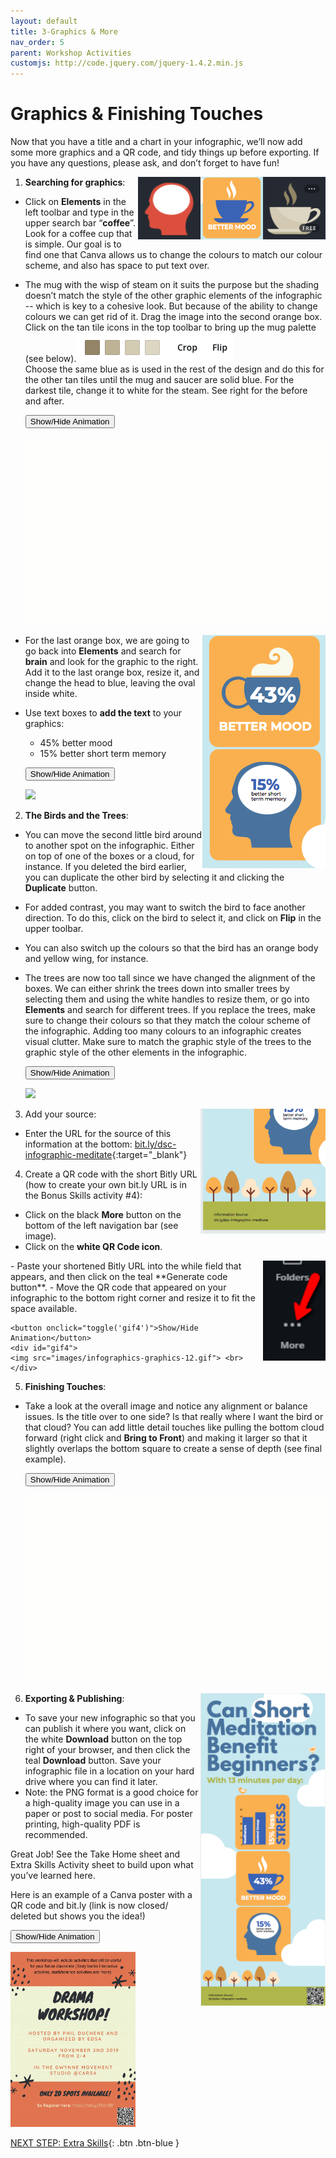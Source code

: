 ```yaml
---
layout: default
title: 3-Graphics & More
nav_order: 5
parent: Workshop Activities
customjs: http://code.jquery.com/jquery-1.4.2.min.js
---
```

# Graphics & Finishing Touches
Now that you have a title and a chart in your infographic, we’ll now add some more graphics and a QR code, and tidy things up before exporting. If you have any questions, please ask, and don’t forget to have fun!

  <img src="images//infographics-graphics-02.png" style="float:right;width:100px;height:100px;" alt="Coffee mug infographic image"><img src="images//infographics-graphics-03.png" style="float:right;width:100px;height:100px;" alt="Coffee mug infographic image"> 
 <img src="images//infographics-graphics-04.png" style="float:right;width:100px;height:100px;" alt="brain infographic image"> 

1. **Searching for graphics**:
  - Click on **Elements** in the left toolbar and type in the upper search bar “**coffee**”. Look for a coffee cup that is simple. Our goal is to find one that Canva allows us to change the colours to match our colour scheme, and also has space to put text over. 
  - The mug with the wisp of steam on it suits the purpose but the shading doesn’t match the style of the other graphic elements of the infographic -- which is key to a cohesive look. But because of the ability to change colours we can get rid of it. Drag the image into the second orange box. Click on the tan tile icons in the top toolbar to bring up the mug palette (see below).![Colour palette](/images/infographics-graphics-01.png)<br> Choose the same blue as is used in the rest of the design and do this for the other tan tiles until the mug and saucer are solid blue. For the darkest tile, change it to white for the steam. See right for the before and after. 

    <button onclick="toggle('gif1')">Show/Hide Animation</button>
    <div id="gif1">
    <img src="images/infographics-graphics-05.gif"> <br>
    </div>

  <img src="images//infographics-graphics-07.png" style="float:right" alt="45% better mood and 15% better short term memory graphics">

  - For the last orange box, we are going to go back into **Elements** and search for **brain** and look for the graphic to the right. Add it to the last orange box, resize it, and change the head to blue, leaving the oval inside white. 
  - Use text boxes to **add the text** to your graphics:
      - 45% better mood
      - 15% better short term memory

    <button onclick="toggle('gif2')">Show/Hide Animation</button>
    <div id="gif2">
    <img src="images/infographics-graphics-08.gif"> <br>
    </div>

2. **The Birds and the Trees**:
  - You can move the second little bird around to another spot on the infographic. Either on top of one of the boxes or a cloud, for instance. If you deleted the bird earlier, you can duplicate the other bird by selecting it and clicking the **Duplicate** button.
  - For added contrast, you may want to switch the bird to face another direction. To do this, click on the bird to select it, and click on **Flip** in the upper toolbar. 
  - You can also switch up the colours so that the bird has an orange body and yellow wing, for instance. 
  - The trees are now too tall since we have changed the alignment of the boxes. We can either shrink the trees down into smaller trees by selecting them and using the white handles to resize them, or go into **Elements** and search for different trees. If you replace the trees, make sure to change their colours so that they match the colour scheme of the infographic. Adding too many colours to an infographic creates visual clutter. Make sure to match the graphic style of the trees to the graphic style of the other elements in the infographic.

    <button onclick="toggle('gif3')">Show/Hide Animation</button>
    <div id="gif3">
    <img src="images/infographics-graphics-09.gif"> <br>
    </div>

  <img src="images//infographics-graphics-10.png" style="float:right;width:200px;height:200px;" alt="Image of infographic with source."> 

3. Add your source:
  - Enter the URL for the source of this information at the bottom: [bit.ly/dsc-infographic-meditate](https://bit.ly/dsc-infographic-meditate){:target="_blank"}

4. Create a QR code with the short Bitly URL (how to create your own bit.ly URL is in the Bonus Skills activity #4):
  - Click on the black **More** button on the bottom of the left navigation bar (see image).
  - Click on the **white QR Code icon**.
  <img src="images//infographics-graphics-11.png" style="float:right;width:100px;height:160px;" alt="More option on navigation bar"> 
  - Paste your shortened Bitly URL into the while field that appears, and then click on the teal **Generate code button**.
  - Move the QR code that appeared on your infographic to the bottom right corner and resize it to fit the space available.

    <button onclick="toggle('gif4')">Show/Hide Animation</button>
    <div id="gif4">
    <img src="images/infographics-graphics-12.gif"> <br>
    </div>

5. **Finishing Touches**:
  - Take a look at the overall image and notice any alignment or balance issues. Is the title over to one side? Is that really where I want the bird or that cloud? You can add little detail touches like pulling the bottom cloud forward (right click and **Bring to Front**) and making it larger so that it slightly overlaps the bottom square to create a sense of depth (see final example). 

    <button onclick="toggle('gif5')">Show/Hide Animation</button>
    <div id="gif5">
    <img src="images/infographics-graphics-13.gif"> <br>
    </div>

  <img src="images//infographics-graphics-15.png" style="float:right;width:200px;height:500px;" alt="Complete infographic."> 

6. **Exporting & Publishing**:
  - To save your new infographic so that you can publish it where you want, click on the white **Download** button on the top right of your browser, and then click the teal **Download** button. Save your infographic file in a location on your hard drive where you can find it later.
  - Note: the PNG format is a good choice for a high-quality image you can use in a paper or post to social media. For poster printing, high-quality PDF is recommended.

Great Job! See the Take Home sheet and Extra Skills Activity sheet to build upon what you’ve learned here.

Here is an example of a Canva poster with a QR code and bit.ly (link is now closed/ deleted but shows you the idea!)

  <button onclick="toggle('gif6')">Show/Hide Animation</button>
  <div id="gif6">
  <img src="images//infographics-graphics-16.gif" style="width:200px;height:280px;" alt="Example with QR code.">
  </div>

<script>  

    function toggle(input) {
        var x = document.getElementById(input);
        if (x.style.display === "none") {
            x.style.display = "block";
        } else {
            x.style.display = "none";
        }
    }
</script>

[NEXT STEP: Extra Skills](4-canva-extra-skills.html){: .btn .btn-blue }
